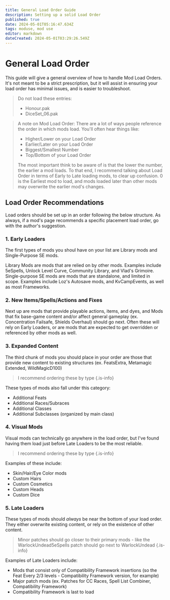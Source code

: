 ```yaml
---
title: General Load Order Guide
description: Setting up a solid Load Order
published: true
date: 2024-05-01T05:16:47.634Z
tags: moduse, mod use
editor: markdown
dateCreated: 2024-05-01T03:29:26.549Z
---
```


# General Load Order
This guide will give a general overview of how to handle Mod Load Orders. It's not meant to be a strict prescription, but it will assist in ensuring your load order has minimal issues, and is easier to troubleshoot.

> Do not load these entries:
> - Honour.pak
> - DiceSet_06.pak
<!-- {blockquote:.is-danger} -->

> A note on Mod Load Order: There are a lot of ways people reference the order in which mods load. You'll often hear things like:
> - Higher/Lower on your Load Order
> - Earlier/Later on your Load Order
> - Biggest/Smallest Number
> - Top/Bottom of your Load Order
>
> The most important think to be aware of is that the lower the number, the earlier a mod loads. To that end, I recommend talking about Load Order in terms of Early to Late loading mods, to clear up confusion. 0 is the Earliest mod to load, and mods loaded later than other mods may overwrite the earlier mod's changes. 
<!-- {blockquote:.is-info} -->

## Load Order Recommendations

Load orders should be set up in an order following the below structure. As always, if a mod's page recommends a specific placement load order, go with the author's suggestion.

### 1. Early Loaders
The first types of mods you shoul have on your list are Library mods and Single-Purpose SE mods.

Library Mods are mods that are relied on by other mods. Examples include 5eSpells, Unlock Level Curve, Community Library, and Vlad's Grimoire.
Single-purpose SE mods are mods that are standalone, and limited in scope. Examples include Loz's Autosave mods, and KvCampEvents, as well as most Frameworks.

### 2. New Items/Spells/Actions and Fixes
Next up are mods that provide playable actions, items, and dyes, and Mods that fix base-game content and/or affect general gameplay (ex. Concentration Failsafe, Shields Overhaul) should go next. Often these will rely on Early Loaders, or are mods that are expected to get overridden or referenced by other mods as well.

### 3. Expanded Content
The third chunk of mods you should place in your order are those that provide new content to existing structures (ex. FeatsExtra, Metamagic Extended, WildMagicD100)

> I recommend ordering these by type
{.is-info}


These types of mods also fall under this category:
- Additional Feats
- Additional Races/Subraces
- Additional Classes
- Additional Subclasses (organized by main class)

### 4. Visual Mods
Visual mods can technically go anywhere in the load order, but I've found having them load just before Late Loaders to be the most reliable.

> I recommend ordering these by type
{.is-info}

Examples of these include:
- Skin/Hair/Eye Color mods
- Custom Hairs
- Custom Cosmetics
- Custom Heads
- Custom Dice

### 5. Late Loaders
These types of mods should _always_ be near the bottom of your load order. They either overwrite existing content, or rely on the existence of other content.

> Minor patches should go closer to their primary mods - like the WarlockUndead5eSpells patch should go next to WarlockUndead
{.is-info}

Examples of Late Loaders include:
- Mods that consist only of Compatibility Framework insertions (so the Feat Every 2/3 levels - Compatibility Framework version, for example)
- Major patch mods (ex. Patches for CC Races, Spell List Combiner, Compatibility Framework)
- Compatibility Framework is last to load

